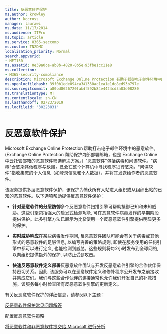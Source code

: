 ```yaml
---
title: 反恶意软件保护
ms.author: krowley
author: kccross
manager: laurawi
ms.date: 11/17/2014
ms.audience: ITPro
ms.topic: article
ms.service: O365-seccomp
ms.custom: TN2DMC
localization_priority: Normal
search.appverid:
- MET150
ms.assetid: 0e39a0ce-ab8b-4820-8b5e-93fbe1cc11e8
ms.collection:
- M365-security-compliance
description: Microsoft Exchange Online Protection 有助于抵御电子邮件环境中的恶意软件。恶意软件由病毒和间谍软件组成。病毒会感染其他程序和数据, 它们将分布在您的计算机中, 寻找要感染的程序。间谍软件是指收集个人信息 (如登录信息和个人数据) 的恶意软件, 并将其发送回其作者。
ms.openlocfilehash: 39f0b1ede094ca381330ac1ea1e1dc8ed93b797e
ms.sourcegitcommit: a80bd8626720fabdf592b84e4424cd3a83d08280
ms.translationtype: MT
ms.contentlocale: zh-CN
ms.lasthandoff: 02/23/2019
ms.locfileid: "30223831"
---
```

# <a name="anti-malware-protection"></a>反恶意软件保护

Microsoft Exchange Online Protection 帮助打击电子邮件环境中的恶意软件。(Exchange Online Protection 帮助保护内部部署邮箱，也是 Exchange Online 中云托管邮箱的恶意软件筛选解决方案。）"恶意软件"包括病毒和间谍软件。"病毒"会感染其他程序与数据，且会在整个计算机中寻找程序进行感染。"间谍软件"指收集您的个人信息（如登录信息和个人数据），并将其发送给作者的恶意软件。 
  
该服务提供多层恶意软件保护，该保护为捕获所有入站进入组织或从组织出站的已知的恶意软件。以下选项帮助提供反恶意软件保护：
  
- **针对恶意软件的分层防御**多个反恶意软件扫描引擎可帮助抵御已知和未知威胁。这些引擎包括强大的启发式检测功能, 可在恶意软件病毒发作的早期阶段提供保护。此多引擎方法已展示为比仅使用一个反恶意软件引擎提供明显更多的保护。 
    
- **实时威胁响应**在某些病毒发作期间, 反恶意软件团队可能会有关于病毒或其他形式的恶意软件的足够信息, 以编写完善的策略规则, 即使在服务使用的任何引擎中都可以进行定义, 也能检测到威胁。这些规则将每2小时发布到全球网络, 以向组织提供额外的保护, 以防止受到攻击。 
    
- **快速反恶意软件定义部署**反恶意软件团队与开发反恶意软件引擎的合作伙伴保持密切关系。因此, 该服务可以在恶意软件定义和修补程序公开发布之前接收并集成它们。我们与这些合作伙伴的连接通常也允许我们开发自己的补救措施。该服务每小时检查所有反恶意软件引擎的更新定义。 
    
有关反恶意软件保护的详细信息，请参阅以下主题： 
  
[反恶意软件保护常见问题解答](anti-malware-protection-faq-eop.md)
  
[配置反恶意软件策略](configure-anti-malware-policies.md)
  
[将恶意软件和非恶意软件提交给 Microsoft 进行分析](submitting-malware-and-non-malware-to-microsoft-for-analysis.md)
  

